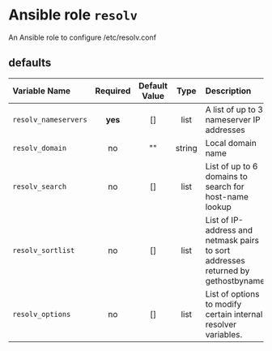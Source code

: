 # Ansible role `resolv`

An Ansible role to configure /etc/resolv.conf

## defaults

| Variable Name       | Required  | Default Value | Type   | Description  |
| :---                | :---:     | :---:         | :---:  | :---         |
| `resolv_nameservers`| **yes**   | []            | list   | A list of up to 3 nameserver IP addresses |
| `resolv_domain`     | no        | ""            | string | Local domain name                         |
| `resolv_search`     | no        | []            | list   | List of up to 6 domains to search for host-name lookup |
| `resolv_sortlist`   | no        | []            | list   | List of IP-address and netmask pairs to sort addresses returned by gethostbyname. |
| `resolv_options`    | no        | []            | list   | List of options to modify certain internal resolver variables. |
